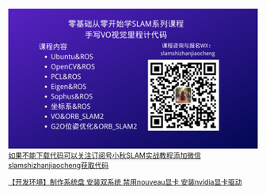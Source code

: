 
[![小秋SLAM实战教程](/小秋SLAM实战教程.png)如果不能下载代码可以关注订阅号小秋SLAM实战教程添加微信slamshizhanjiaocheng获取代码](https://mp.weixin.qq.com/s/3Z129tEr6gWKgNAoXYYk4Q)

[【开发环境】制作系统盘 安装双系统 禁用nouveau显卡 安装nvidia显卡驱动](https://chunqiushenye.blog.csdn.net/article/details/90698632)